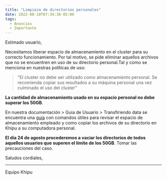 ```yaml
---
title: "Limpieza de directorios personales"
date: 2022-08-10T07:34:38-05:00
tags:
  - Anuncios
  - Importante
---
```


Estimado usuario,

Necesitamos liberar espacio de almacenamiento en el cluster para su correcto funcionamiento. Por tal motivo, se pide eliminar aquellos archivos que no se encuentren en uso de su directorio personal.Tal y como se menciona en nuestras políticas de uso: 

> "El cluster no debe ser utilizado como almacenamiento personal. Se recomienda copiar sus resultados a su máquina personal una vez culminado el uso del cluster"

**La cantidad de almacenamiento usado en su espacio personal no debe superar los 50GB**. 

En nuestra documentación > Guia de Usuario > Transfiriendo data se encuentra una [guía](/guia_de_usuario/transfiriendo_data) con comandos útiles para revisar el espacio de almacenamiento empleado y como copiar los archivos de su directorio en Khipu a su computadora personal. 

**El día 24 de agosto procederemos a vaciar los directorios de todos aquellos usuarios que superen el límite de los 50GB**. Tomar las precauciones del caso.

Saludos cordiales,

-----------------------------

Equipo Khipu